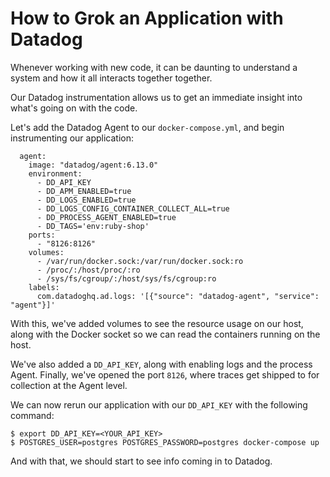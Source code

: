 # How to Grok an Application with Datadog

Whenever working with new code, it can be daunting to understand a system and how it all interacts together together.

Our Datadog instrumentation allows us to get an immediate insight into what's going on with the code. 

Let's add the Datadog Agent to our `docker-compose.yml`, and begin instrumenting our application:

```
  agent:
    image: "datadog/agent:6.13.0"
    environment:
      - DD_API_KEY
      - DD_APM_ENABLED=true
      - DD_LOGS_ENABLED=true
      - DD_LOGS_CONFIG_CONTAINER_COLLECT_ALL=true
      - DD_PROCESS_AGENT_ENABLED=true
      - DD_TAGS='env:ruby-shop'
    ports:
      - "8126:8126"
    volumes:
      - /var/run/docker.sock:/var/run/docker.sock:ro
      - /proc/:/host/proc/:ro
      - /sys/fs/cgroup/:/host/sys/fs/cgroup:ro
    labels:
      com.datadoghq.ad.logs: '[{"source": "datadog-agent", "service": "agent"}]'
```

With this, we've added volumes to see the resource usage on our host, along with the Docker socket so we can read the containers running on the host.

We've also added a `DD_API_KEY`, along with enabling logs and the process Agent. Finally, we've opened the port `8126`, where traces get shipped to for collection at the Agent level.

We can now rerun our application with our `DD_API_KEY` with the following command:

```
$ export DD_API_KEY=<YOUR_API_KEY>
$ POSTGRES_USER=postgres POSTGRES_PASSWORD=postgres docker-compose up
```

And with that, we should start to see info coming in to Datadog.